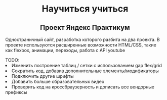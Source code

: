 <h1 align="center">Научиться учиться</h1>
<h2 align="center">Проект Яндекс Практикум</h2>

<p>Одностраничный сайт, разработка которого разбита на два проекта. В проекте используются расширенные возможности HTML/CSS, такие как flexbox, анимации, переходы, работа с API youtube</p>
TODO:
<li>Изменить построение таблиц / сетки с использованием gap flex/grid</li>
<li>Сократить код, добавив дополнительные элементы/модификаторы</li>
<li>Подключить другие шрифты</li>
<li>Добавить больше образовательных видео</li>
<li>Проверить код на кроссбраузерность и дописать все вендорные префиксы</li>
